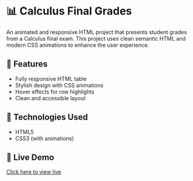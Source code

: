 # 📊 Calculus Final Grades

An animated and responsive HTML project that presents student grades from a Calculus final exam. This project uses clean semantic HTML and modern CSS animations to enhance the user experience.

## 🌟 Features

- Fully responsive HTML table
- Stylish design with CSS animations
- Hover effects for row highlights
- Clean and accessible layout

## 🧠 Technologies Used

- HTML5
- CSS3 (with animations)

## 🔗 Live Demo

[Click here to view live](https://your-username.github.io/Calculus-Final-Grades/)
